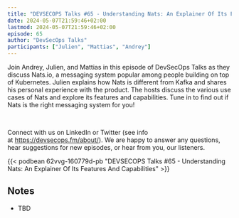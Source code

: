```yaml
---
title: "DEVSECOPS Talks #65 - Understanding Nats: An Explainer Of Its Features And Capabilities"
date: 2024-05-07T21:59:46+02:00
lastmod: 2024-05-07T21:59:46+02:00
episode: 65
author: "DevSecOps Talks"
participants: ["Julien", "Mattias", "Andrey"]
---
```


Join Andrey, Julien, and Mattias in this episode of DevSecOps Talks as they discuss Nats.io, a messaging system popular among people building on top of Kubernetes. Julien explains how Nats is different from Kafka and shares his personal experience with the product. The hosts discuss the various use cases of Nats and explore its features and capabilities. Tune in to find out if Nats is the right messaging system for you!<p>&nbsp;</p><p>Connect with us on LinkedIn or Twitter (see info at https://devsecops.fm/about/). We are happy to answer any questions, hear suggestions for new episodes, or hear from you, our listeners.</p>

<!--more-->

<!-- Player -->

 {{<  podbean 62vvg-160779d-pb "DEVSECOPS Talks #65 - Understanding Nats: An Explainer Of Its Features And Capabilities"  >}} 

## Notes

* TBD